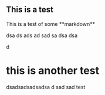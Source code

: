 <h2>This is a test</h2>
This is a test of some **markdown**


dsa
ds
ads
ad
sad
sa
dsa
dsa

d

<h1>this is another test</h1>




dsadsadsadsadsa
d
sad
sad
test